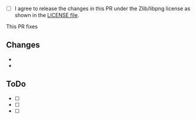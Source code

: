 <!-- This is a template for your Pull Request. This are just some suggestions for you. You do not have to use all of them. -->

<!-- **Attention:** Please tick this box to agree to release your code under the projects license. Otherwise your PR cannot be accepted. -->
* [ ] I agree to release the changes in this PR under the Zlib/libpng license as shown in the  [LICENSE file](https://github.com/PrivateBin/PrivateBin/blob/master/LICENSE.md#zliblibpng-license-for-privatebin).

<!-- Alternatively uncomment and tick this box to release your code under public domain:
* [ ] To the extent possible under law, I have waived all copyright and related or neighboring rights to this PR and publish it as public domain.
-->

<!-- If your PR fixes an issue, mention it here. You can also just copy the URL - GitHub will convert it for you.
If this PR fixes several issues, please prepend each issue url/number with the word "fix"/"fixes" or "close"/"closes" as this automatically closes the issues you metioned when the PR is merged.
-->
This PR fixes 

## Changes
<!-- List all the changes you have done -->
* 
* 

## ToDo
<!-- Add things, you still want to do. It is recommend to put "[DNM]", "[DONOTMERGE]", "[WIP]" or "[WORKINPROGRESS]" **into the title** of your PR if you still want to work on this PR, but just do not want to have it merged yet. -->
* [ ] 
* [ ] 
* [ ] 
